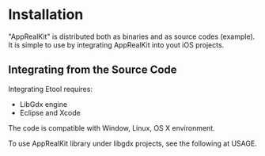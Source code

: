 
Installation
============

"AppRealKit" is distributed both as binaries and as source codes (example).
It is simple to use by integrating AppRealKit into yout iOS projects.

Integrating from the Source Code
-----------------------------

Integrating Etool requires:
* LibGdx engine
* Eclipse and Xcode

The code is compatible with Window, Linux, OS X environment.

To use AppRealKit library under libgdx projects, see the following at USAGE.